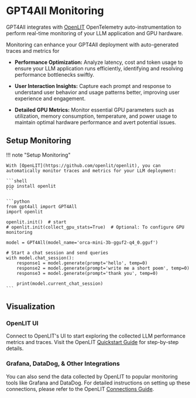 # GPT4All Monitoring

GPT4All integrates with [OpenLIT](https://github.com/openlit/openlit) OpenTelemetry auto-instrumentation to perform real-time monitoring of your LLM application and GPU hardware.

Monitoring can enhance your GPT4All deployment with auto-generated traces and metrics for

- **Performance Optimization:** Analyze latency, cost and token usage to ensure your LLM application runs efficiently, identifying and resolving performance bottlenecks swiftly.
  
- **User Interaction Insights:** Capture each prompt and response to understand user behavior and usage patterns better, improving user experience and engagement.
  
- **Detailed GPU Metrics:** Monitor essential GPU parameters such as utilization, memory consumption, temperature, and power usage to maintain optimal hardware performance and avert potential issues.

## Setup Monitoring

!!! note "Setup Monitoring"

    With [OpenLIT](https://github.com/openlit/openlit), you can automatically monitor traces and metrics for your LLM deployment:

    ```shell
    pip install openlit
    ```

    ```python
    from gpt4all import GPT4All
    import openlit

    openlit.init()  # start
    # openlit.init(collect_gpu_stats=True)  # Optional: To configure GPU monitoring

    model = GPT4All(model_name='orca-mini-3b-gguf2-q4_0.gguf')

    # Start a chat session and send queries
    with model.chat_session():
        response1 = model.generate(prompt='hello', temp=0)
        response2 = model.generate(prompt='write me a short poem', temp=0)
        response3 = model.generate(prompt='thank you', temp=0)

        print(model.current_chat_session)
    ```

## Visualization

### OpenLIT UI

Connect to OpenLIT's UI to start exploring the collected LLM performance metrics and traces. Visit the OpenLIT [Quickstart Guide](https://docs.openlit.io/latest/quickstart) for step-by-step details.

### Grafana, DataDog, & Other Integrations

You can also send the data collected by OpenLIT to popular monitoring tools like Grafana and DataDog. For detailed instructions on setting up these connections, please refer to the OpenLIT [Connections Guide](https://docs.openlit.io/latest/connections/intro).
